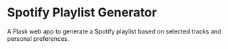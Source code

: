 # Spotify Playlist Generator

A Flask web app to generate a Spotify playlist based on selected tracks and personal preferences.

